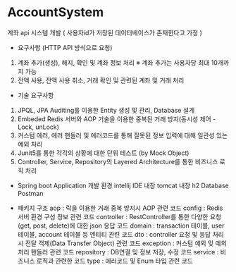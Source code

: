 # AccountSystem
 
계좌 api 시스템 개발
( 사용자id가 저장된 데이터베이스가 존재한다고 가정 )

- 요구사항 (HTTP API 방식으로 요청)
1. 계좌 추가(생성), 해지, 확인 및 계좌 정보 처리 
※ 계좌 추가는 사용자당 최대 10개까지 가능
2. 잔액 사용, 잔액 사용 취소, 거래 확인 및 관련된 계좌 및 거래 처리 

- 기술 요구사항
1. JPQL, JPA Auditing를 이용한 Entity 생성 및 관리, Database 설계
2. Embeded Redis 서버와 AOP 기술을 이용한 중복된 거래 방지(동시성 제어 - Lock, unLock)
3. 커스텀 에러, 에러 핸들러 및 에러코드를 통해 잘못된 정보 입력에 대해 일관성 있는 예외 처리
4. Junit5를 통한 각각의 상황에 대한 단위 테스트 (by Mock Object)
5. Controller, Service, Repository의 Layered Architecture를 통한 비즈니스 로직 처리

- Spring boot Application 개발 환경
intellij IDE
내장 tomcat
내장 h2 Database
Postman

- 패키지 구조
aop : 락을 이용한 거래 중복 방지시 AOP 관련 코드
config : Redis 서버 환경 구성 정보 관련 코드
controller : RestController를 통한 다양한 요청(get, post, delete)에 대한 json 응답 코드
domain : transaction 테이블, user 테이블, account 테이블 등 엔티티 관련 코드
dto : controller 요청 및 응답 처리시 전달 객제(Data Transfer Object) 관련 코드
exception : 커스텀 예외 및 예외 처리 핸들러 관련 코드
repository : DB연결 및 정보 저장, 수정 코드
service : 비즈니스 로직과 관련한 코드
type : 에러코드 및 Enum 타입 관련 코드